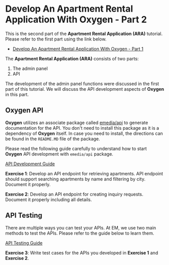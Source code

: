 Develop An Apartment Rental Application With Oxygen - Part 2
===================================================

This is the second part of the **Apartment Rental Application (ARA)** tutorial. Please refer to the first part using the link below.

- [Develop An Apartment Rental Application With Oxygen - Part 1](../apartment-rental-oxygen-application-1.md)

The **Apartment Rental Application (ARA)** consists of two parts:

1. The admin panel
2. API

The development of the admin panel functions were discussed in the first part of this tutorial. We will discuss the API development aspects of **Oxygen** in this part.


## Oxygen API

**Oxygen** utilizes an associate package called [emedia/api](https://bitbucket.org/elegantmedia/laravel-api-helpers/src/master/) to generate documentation for the API. You don't need to install this package as it is a dependency of **Oxygen** itself. In case you need to install, the directions can be found in the `README.MD` file of the package.

Please read the following guide carefully to understand how to start **Oxygen** API development with `emedia/api` package.

[API Development Guide](../../api/api-development-guide.md)


**Exercise 1**: Develop an API endpoint for retrieving apartments. API endpoint should support searching apartments by name and filtering by city. Document it properly.

**Exercise 2**: Develop an API endpoint for creating inquiry requests. Document it properly including all details.


## API Testing

There are multiple ways you can test your APIs. At EM, we use two main methods to test the APIs. Please refer to the guide below to learn them.

[API Testing Guide](https://bitbucket.org/elegantmedia/em-knowledge-base/src/master/web/training/api/api-testing.md)

**Exercise 3**: Write test cases for the APIs you developed in **Exercise 1** and **Exercise 2**.
